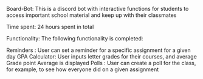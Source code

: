 Board-Bot:
This is a discord bot with interactive functions for students to access important school material and keep up with their classmates

Time spent: 24 hours spent in total

Functionality:
The following functionality is completed:

 Reminders : User can set a reminder for a specific assignment for a given day
 GPA Calculator: User inputs letter grades for their courses, and average Grade point Average is displayed
 Polls : User can create a poll for the class, for example, to see how everyone did on a given assignment

